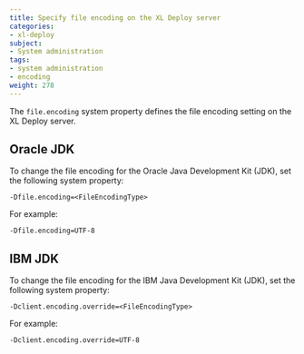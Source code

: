 ```yaml
---
title: Specify file encoding on the XL Deploy server
categories:
- xl-deploy
subject:
- System administration
tags:
- system administration
- encoding
weight: 278
---
```


The `file.encoding` system property defines the file encoding setting on the XL Deploy server.

## Oracle JDK

To change the file encoding for the Oracle Java Development Kit (JDK), set the following system property:

    -Dfile.encoding=<FileEncodingType>

For example:

    -Dfile.encoding=UTF-8

## IBM JDK

To change the file encoding for the IBM Java Development Kit (JDK), set the following system property:

    -Dclient.encoding.override=<FileEncodingType>

For example:

    -Dclient.encoding.override=UTF-8
